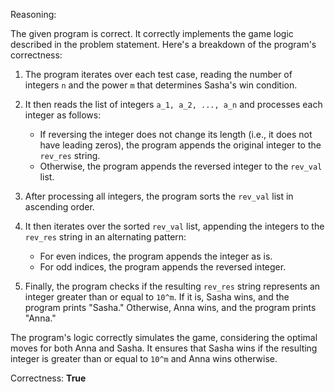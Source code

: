 Reasoning:

The given program is correct. It correctly implements the game logic described in the problem statement. Here's a breakdown of the program's correctness:

1.  The program iterates over each test case, reading the number of integers `n` and the power `m` that determines Sasha's win condition.
2.  It then reads the list of integers `a_1, a_2, ..., a_n` and processes each integer as follows:

    *   If reversing the integer does not change its length (i.e., it does not have leading zeros), the program appends the original integer to the `rev_res` string.
    *   Otherwise, the program appends the reversed integer to the `rev_val` list.
3.  After processing all integers, the program sorts the `rev_val` list in ascending order.
4.  It then iterates over the sorted `rev_val` list, appending the integers to the `rev_res` string in an alternating pattern:

    *   For even indices, the program appends the integer as is.
    *   For odd indices, the program appends the reversed integer.
5.  Finally, the program checks if the resulting `rev_res` string represents an integer greater than or equal to `10^m`. If it is, Sasha wins, and the program prints "Sasha." Otherwise, Anna wins, and the program prints "Anna."

The program's logic correctly simulates the game, considering the optimal moves for both Anna and Sasha. It ensures that Sasha wins if the resulting integer is greater than or equal to `10^m` and Anna wins otherwise.

Correctness: **True**